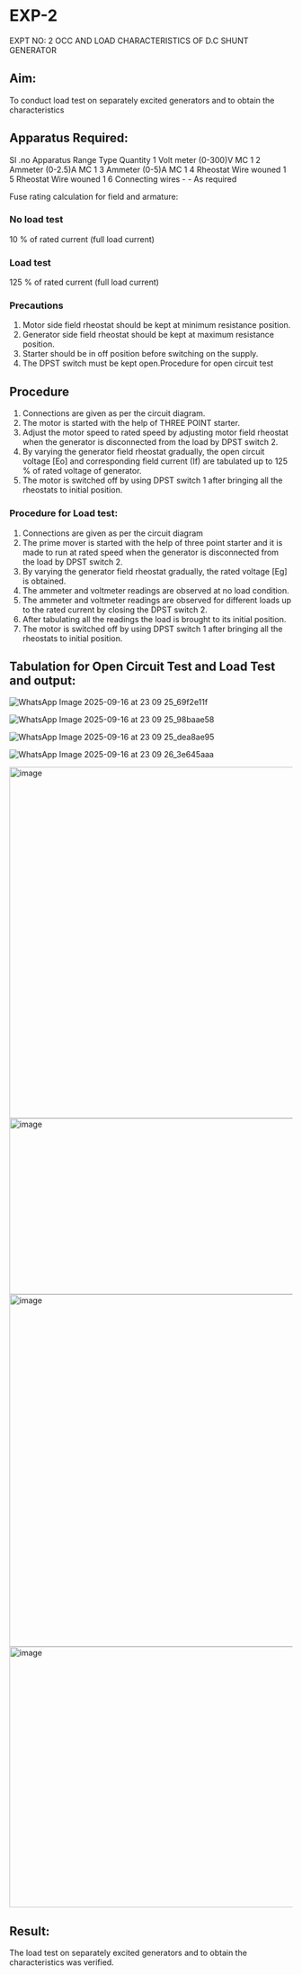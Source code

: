 # EXP-2
EXPT NO: 2 OCC AND LOAD CHARACTERISTICS OF D.C SHUNT GENERATOR

## Aim:
To conduct load test on separately excited generators and to obtain the characteristics

## Apparatus Required:

Sl .no	Apparatus	Range	Type	Quantity
1	Volt meter	(0-300)V	MC	1
2	Ammeter	(0-2.5)A	MC	1
3	Ammeter	(0-5)A	MC	1
4	Rheostat		Wire wouned	1
5	Rheostat		Wire wouned	1
6	Connecting wires	-	-	As required

Fuse rating calculation for field and armature:

### No load test

10 % of rated current (full load current)

### Load test

125 % of rated current (full load current)

### Precautions

1.   Motor side field rheostat should be kept at minimum resistance position.
2.   Generator side field rheostat should be kept at maximum resistance position.
3.   Starter should be in off position before switching on the supply.
4.   The DPST switch must be kept open.Procedure for open circuit test
   
## Procedure
1.   Connections are given as per the circuit diagram.
2.   The motor is started with the help of THREE POINT starter.
3.   Adjust the motor speed to rated speed by adjusting motor field rheostat when the generator is disconnected from the load by DPST switch 2.
4.   By  varying  the  generator  field  rheostat  gradually,  the  open  circuit  voltage  [Eo]  and corresponding field current (If) are tabulated up to 125 % of rated voltage of generator.
5.   The motor is switched off by using DPST switch 1 after bringing all the rheostats to initial position.

### Procedure for Load test:

1.   Connections are given as per the circuit diagram
2.   The prime mover is started with the help of three point starter and it is made to run at rated speed when the generator is disconnected from the load by DPST switch 2.
3.   By varying the generator field rheostat gradually, the rated voltage [Eg] is obtained.
4.   The ammeter and voltmeter readings are observed at no load condition.
5.   The ammeter and voltmeter readings are observed for different loads up to the rated current by closing the DPST switch 2.
6.   After tabulating all the readings the load is brought to its initial position.
7.   The motor is switched off by using DPST switch 1 after bringing all the rheostats to initial position.

## Tabulation for Open Circuit Test and  Load Test and output:

![WhatsApp Image 2025-09-16 at 23 09 25_69f2e11f](https://github.com/user-attachments/assets/3b562f0d-6483-4b67-99da-fce06482b127)

![WhatsApp Image 2025-09-16 at 23 09 25_98baae58](https://github.com/user-attachments/assets/544137e0-477e-4281-9eaf-f840fd474e5b)

![WhatsApp Image 2025-09-16 at 23 09 25_dea8ae95](https://github.com/user-attachments/assets/bb37443b-09b3-4c87-b502-e83a06149a48)

![WhatsApp Image 2025-09-16 at 23 09 26_3e645aaa](https://github.com/user-attachments/assets/c7b1b0c6-1333-4b6f-b575-4fa1aa1ee521)


<img width="1075" height="624" alt="image" src="https://github.com/user-attachments/assets/b0346d73-44a3-4dba-9b1f-d70301cac158" />
<img width="1067" height="313" alt="image" src="https://github.com/user-attachments/assets/96395d38-dc08-48f3-b571-a34078c545bc" />


<img width="1370" height="626" alt="image" src="https://github.com/user-attachments/assets/4395226d-7c9d-434a-9352-8df720a22892" />
<img width="1373" height="463" alt="image" src="https://github.com/user-attachments/assets/40dd5e1a-f4f8-4517-9fd3-01d59f710850" />


 
## Result:
The load test on separately excited generators and to obtain the characteristics was verified.
